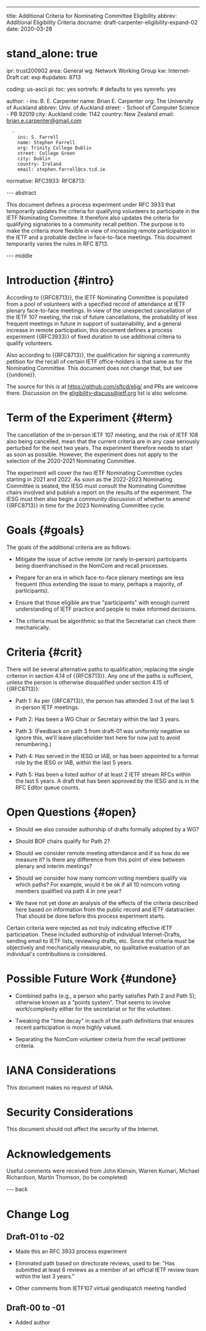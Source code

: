 ---
title: Additional Criteria for Nominating Committee Eligibility
abbrev: Additional Eligibility Criteria
docname: draft-carpenter-eligibility-expand-02
date: 2020-03-28

# stand_alone: true

ipr: trust200902
area: General
wg: Network Working Group
kw: Internet-Draft
cat: exp
#updates: 8713

coding: us-ascii
pi:
  toc: yes
  sortrefs:   # defaults to yes
  symrefs: yes

author:
      -
        ins: B. E. Carpenter
        name: Brian E. Carpenter
        org: The University of Auckland
        abbrev: Univ. of Auckland
        street:
        - School of Computer Science
        - PB 92019
        city: Auckland
        code: 1142
        country: New Zealand
        email: brian.e.carpenter@gmail.com

      -
        ins: S. Farrell
        name: Stephen Farrell
        org: Trinity College Dublin
        street: College Green
        city: Dublin
        country: Ireland
        email: stephen.farrell@cs.tcd.ie

normative:
  RFC3933:
  RFC8713:

--- abstract

This document defines a process experiment under RFC 3933 that
temporarily updates the criteria for qualifying volunteers
to participate in the IETF Nominating Committee. It therefore
also updates the criteria for qualifying signatories to a
community recall petition. The purpose is to make the criteria
more flexible in view of increasing remote participation in the
IETF and a probable decline in face-to-face meetings. This
document temporarily varies the rules in RFC 8713.

--- middle

# Introduction        {#intro}

According to {{RFC8713}}, the IETF Nominating Committee is populated
from a pool of volunteers with a specified record of attendance at
IETF plenary face-to-face meetings. In view of the unexpected cancellation
of the IETF 107 meeting, the risk of future cancellations, the probability
of less frequent meetings in future in support of sustainability, and
a general increase in remote participation, this document defines a
process experiment {{RFC3933}} of fixed duration to use additional criteria to qualify
volunteers.

Also according to {{RFC8713}}, the qualification for signing a community
petition for the recall of certain IETF office-holders is that same as
for the Nominating Committee. This document does not change that, but
see {{undone}}.

The source for this is at https://github.com/sftcd/elig/ and PRs are welcome
there. Discussion on the eligibility-discuss@ietf.org list
is also welcome.

# Term of the Experiment {#term}

The cancellation of the in-person IETF 107 meeting, and the risk of IETF 108
also being cancelled, mean that the current criteria are in any case
seriously perturbed for the next two years. The experiment therefore
needs to start as soon as possible. However, the experiment does not apply
to the selection of the 2020-2021 Nominating Committee.

The experiment will cover the two IETF Nominating Committee cycles starting
in 2021 and 2022. As soon as the 2022-2023 Nominating Committee is seated,
the IESG must consult the Nominating Committee chairs involved and publish a
report on the results of the experiment. The IESG must then also begin a community
discussion of whether to amend {{RFC8713}} in time for the 2023 Nominating
Committee cycle.

# Goals        {#goals}

The goals of the additional criteria are as follows:

- Mitigate the issue of active remote (or rarely in-person) participants being disenfranchised in the NomCom and recall processes.

- Prepare for an era in which face-to-face plenary meetings are less frequent (thus extending the issue to many, perhaps a majority, of participants).

- Ensure that those eligible are true "participants" with enough current understanding of IETF practice and people to make informed decisions.

- The criteria must be algorithmic so that the Secretariat can check them mechanically.


# Criteria     {#crit}

There will be several alternative paths to qualification, replacing the single criterion in section 4.14 of {{RFC8713}}. Any one of the paths is sufficient, unless the person is otherwise disqualified under section 4.15 of {{RFC8713}}:

- Path 1: As per {{RFC8713}}, the person has attended 3 out of the last 5 in-person IETF meetings. 

- Path 2: Has been a WG Chair or Secretary within the last 3 years.

- Path 3: (Feedback on path 3 from draft-01 was uniformly negative so ignore this, we'll leave placeholder text here for now just to avoid renumbering.)

- Path 4: Has served in the IESG or IAB, or has been appointed to a formal role by the IESG or IAB, within the last 5 years.

- Path 5: Has been a listed author of at least 2 IETF stream RFCs within the last 5 years. A draft that has been approved by the IESG and is in the RFC Editor queue counts.

# Open Questions {#open}

- Should we also consider authorship of drafts formally adopted by a WG? 

- Should BOF chairs qualify for Path 2?

- Should we consider remote meeting attendance and if so how do we measure it?
Is there any difference from this point of view between plenary and interim meetings?

- Should we consider how many nomcom voting members qualify via which paths? 
For example, would it be ok if all 10 nomcom voting members qualified via
path 4 in one year?

- We have not yet done an analysis of the effects of the criteria described
here based on information from the public record and IETF datatracker. 
That should be done before this process experiment starts.

Certain criteria were rejected as not truly indicating effective IETF participation.
These included authorship of individual Internet-Drafts, sending email to IETF lists,
reviewing drafts,
etc. Since the criteria must be objectively and mechanically measurable, no 
qualitative evaluation of an individual's contributions is considered. 

# Possible Future Work {#undone}

- Combined paths (e.g., a person who partly satisfies Path 2 and Path 5);
otherwise known as a "points system". That seems to involve work/complexity either
for the secretariat or for the volunteer.

- Tweaking the "time decay" in each of the path definitions that ensures
recent participation is more highly valued.

- Separating the NomCom volunteer criteria from the recall petitioner criteria.

# IANA Considerations

This document makes no request of IANA.

# Security Considerations

This document should not affect the security of the Internet.

# Acknowledgements

Useful comments were received from John Klensin, Warren Kumari, Michael Richardson, Martin Thomson, (to be completed)


--- back

# Change Log

## Draft-01 to -02

- Made this an RFC 3933 process experiment

- Eliminated path based on directorate reviews, used to be: "Has submitted at
  least 6 reviews as a member of an official IETF review team within the last 3
  years."

- Other comments from IETF107 virtual gendispatch meeting handled

## Draft-00 to -01

- Added author


